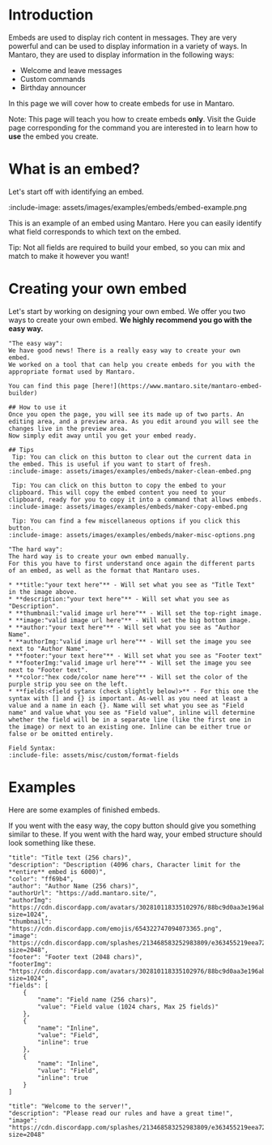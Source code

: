 # Introduction
Embeds are used to display rich content in messages. They are very powerful and can be used to display information in a variety of ways.
In Mantaro, they are used to display information in the following ways:
* Welcome and leave messages
* Custom commands
* Birthday announcer

In this page we will cover how to create embeds for use in Mantaro.

Note: This page will teach you how to create embeds **only**. Visit the Guide page corresponding for the command you are interested in to learn how to **use** the embed you create.

# What is an embed?
Let's start off with identifying an embed.

:include-image: assets/images/examples/embeds/embed-example.png

This is an example of an embed using Mantaro. Here you can easily identify what field corresponds to which text on the embed.

Tip: Not all fields are required to build your embed, so you can mix and match to make it however you want!

# Creating your own embed
Let's start by working on designing your own embed. We offer you two ways to create your own embed. **We highly recommend you go with the easy way.**

````tabs
"The easy way":
We have good news! There is a really easy way to create your own embed. 
We worked on a tool that can help you create embeds for you with the appropriate format used by Mantaro.

You can find this page [here!](https://www.mantaro.site/mantaro-embed-builder)

## How to use it
Once you open the page, you will see its made up of two parts. An editing area, and a preview area. As you edit around you will see the changes live in the preview area.
Now simply edit away until you get your embed ready.

## Tips
 Tip: You can click on this button to clear out the current data in the embed. This is useful if you want to start of fresh.
:include-image: assets/images/examples/embeds/maker-clean-embed.png

 Tip: You can click on this button to copy the embed to your clipboard. This will copy the embed content you need to your clipboard, ready for you to copy it into a command that allows embeds.
:include-image: assets/images/examples/embeds/maker-copy-embed.png

 Tip: You can find a few miscellaneous options if you click this button.
:include-image: assets/images/examples/embeds/maker-misc-options.png

"The hard way":
The hard way is to create your own embed manually.
For this you have to first understand once again the different parts of an embed, as well as the format that Mantaro uses.

* **title:"your text here"** - Will set what you see as "Title Text" in the image above.
* **description:"your text here"** - Will set what you see as "Description".
* **thumbnail:"valid image url here"** - Will set the top-right image.
* **image:"valid image url here"** - Will set the big bottom image.
* **author:"your text here"** - Will set what you see as "Author Name".
* **authorImg:"valid image url here"** - Will set the image you see next to "Author Name".
* **footer:"your text here"** - Will set what you see as "Footer text"
* **footerImg:"valid image url here"** - Will set the image you see next to "Footer text".
* **color:"hex code/color name here"** - Will set the color of the purple strip you see on the left.
* **fields:<field sytanx (check slightly below)>** - For this one the syntax with [] and {} is important. As-well as you need at least a value and a name in each {}. Name will set what you see as "Field name" and value what you see as "Field value", inline will determine whether the field will be in a separate line (like the first one in the image) or next to an existing one. Inline can be either true or false or be omitted entirely.

Field Syntax:
:include-file: assets/misc/custom/format-fields

````

# Examples
Here are some examples of finished embeds.

If you went with the easy way, the copy button should give you something similar to these. 
If you went with the hard way, your embed structure should look something like these.

``` {wrap: true}
"title": "Title text (256 chars)",
"description": "Description (4096 chars, Character limit for the **entire** embed is 6000)",
"color": "ff69b4",
"author": "Author Name (256 chars)",
"authorUrl": "https://add.mantaro.site/",
"authorImg": "https://cdn.discordapp.com/avatars/302810118335102976/88bc9d0aa3e196aba1fa4403956027ae.png?size=1024",
"thumbnail": "https://cdn.discordapp.com/emojis/654322747094073365.png",
"image": "https://cdn.discordapp.com/splashes/213468583252983809/e363455219eea72dd569a6d5d20db313.jpg?size=2048",
"footer": "Footer text (2048 chars)",
"footerImg": "https://cdn.discordapp.com/avatars/302810118335102976/88bc9d0aa3e196aba1fa4403956027ae.png?size=1024",
"fields": [
    {
        "name": "Field name (256 chars)",
        "value": "Field value (1024 chars, Max 25 fields)"
    },
    {
        "name": "Inline",
        "value": "Field",
        "inline": true
    },
    {
        "name": "Inline",
        "value": "Field",
        "inline": true
    }
]
```

```
"title": "Welcome to the server!",
"description": "Please read our rules and have a great time!",
"image": "https://cdn.discordapp.com/splashes/213468583252983809/e363455219eea72dd569a6d5d20db313.jpg?size=2048"
```